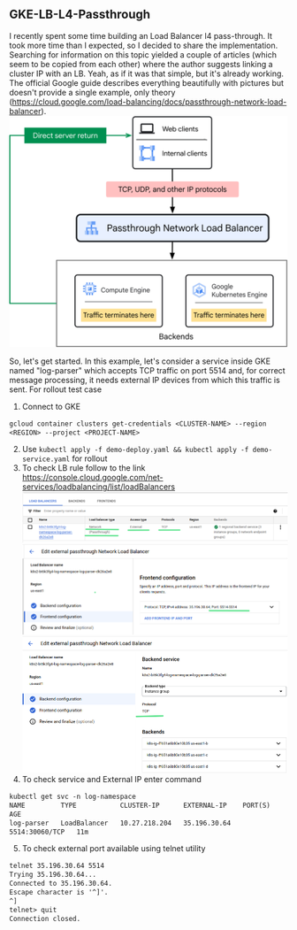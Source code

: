 ## GKE-LB-L4-Passthrough

I recently spent some time building an Load Balancer l4 pass-through. It took more time than I expected, so I decided to share the implementation. 
Searching for information on this topic yielded a couple of articles (which seem to be copied from each other) where the author suggests linking a cluster IP with an LB. 
Yeah, as if it was that simple, but it's already working. The official Google guide describes everything beautifully with pictures but doesn't provide a single example, 
only theory (https://cloud.google.com/load-balancing/docs/passthrough-network-load-balancer).
![passthrough-network-load-balancer](picture/passthrough-network-load-balancer.svg "Passthrough Network Load Balancer")

So, let's get started.
In this example, let's consider a service inside GKE named "log-parser" which accepts TCP traffic on port 5514 and, 
for correct message processing, it needs external IP devices from which this traffic is sent. For rollout test case 

1. Connect to GKE
```commandline
gcloud container clusters get-credentials <CLUSTER-NAME> --region <REGION> --project <PROJECT-NAME>
```
2. Use `kubectl apply -f demo-deploy.yaml && kubectl apply -f demo-service.yaml` for rollout
3. To check LB rule follow to the link https://console.cloud.google.com/net-services/loadbalancing/list/loadBalancers
![Summary](picture/LB-passthrough-total.png "Summary")
![Frontend](picture/LB-frontend.png "Frontend")
![Backend](picture/LB-backend.png "Backend")
4. To check service and External IP enter command
```
kubectl get svc -n log-namespace
NAME         TYPE           CLUSTER-IP      EXTERNAL-IP    PORT(S)          AGE
log-parser   LoadBalancer   10.27.218.204   35.196.30.64   5514:30060/TCP   11m
```
5. To check external port available using telnet utility  
```
telnet 35.196.30.64 5514
Trying 35.196.30.64...
Connected to 35.196.30.64.
Escape character is '^]'.
^]
telnet> quit
Connection closed.
```
